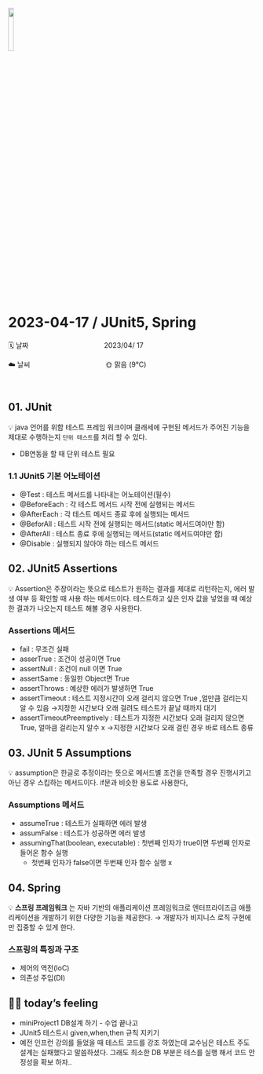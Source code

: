 <img src="https://noticon-static.tammolo.com/dgggcrkxq/image/upload/v1566778017/noticon/ytjm1rralodyhvuggrpu.png" height="15%" width="15%"> <br/>

# 2023-04-17 / JUnit5, Spring

🗓️ 날짜           2023/04/ 17

☁️ 날씨           🌞 맑음  (9°C)

</br>

## 01. JUnit

💡 java 언어를 위함 테스트 프레임 워크이며 클래세에 구현된 메서드가 주어진 기능을 제대로 수행하는지 `단위 테스트`를 처리 할 수 있다.

- DB연동을 할 때 단위 테스트 필요

### 1.1 JUnit5 기본 어노테이션

- @Test : 테스트 메서드를 나타내는 어노테이션(필수)
- @BeforeEach : 각 테스트 메서드 시작 전에 실행되는 메서드
- @AfterEach : 각 테스트 메서드 종료 후에 실행되는 메서드
- @BeforAll : 테스트 시작 전에 실행되는 메서드(static 메서드여야만 함)
- @AfterAll : 테스트 종료 후에 실행되는 메서드(static 메서드여야만 함)
- @Disable :  실행되지 않아야 하는 테스트 메서드

## 02. JUnit5 Assertions

💡 Assertion은 주장이라는 뜻으로 테스트가 원하는 결과를 제대로 리턴하는지, 에러 발생 여부 등 확인할 때 사용 하는 메서드이다. 테스트하고 싶은 인자 값을 넣었을 때 예상한 결과가 나오는지 테스트 해볼 경우 사용한다.

### Assertions 메서드

- fail : 무조건 실패
- asserTrue : 조건이 성공이면  True
- assertNull : 조건이 null 이면 True
- assertSame : 동일한 Object면 True
- assertThrows : 예상한 에러가 발생하면 True
- assertTimeout : 테스트 지정시간이 오래 걸리지 않으면 True ,얼만큼 걸리는지 알 수 있음 →지정한 시간보다 오래 걸려도 테스트가 끝날 때까지 대기
- assertTimeoutPreemptively : 테스트가 지정한 시간보다 오래 걸리지 않으면 True, 얼마큼 걸리는지 알수 x →지정한 시간보다 오래 걸린 경우 바로 테스트 종류

## 03. JUnit 5 Assumptions

💡 assumption은 한글로 추정이라는 뜻으로 메서드별 조건을 만족할 경우 진행시키고 아닌 경우 스킵하는 메서드이다. if문과 비슷한 용도로 사용한다,

### Assumptions 메서드

- assumeTrue : 테스트가 실패하면 에러 발생
- assumFalse : 테스트가 성공하면 에러 발생
- assumingThat(boolean, executable) : 첫번째 인자가 true이면 두번째 인자로 들어온 함수 실행
    - 첫번째 인자가 false이면 두번째 인자 함수 실행 x

## 04. Spring

💡 **스프링 프레임워크** 는 자바 기반의 애플리케이션 프레임워크로 엔터프라이즈급 애플리케이션을 개발하기 위한 다양한 기능을 제공한다. → 개발자가 비지니스 로직 구현에만 집중할 수 있게 한다.

### 스프링의 특징과 구조

- 제어의 역전(IoC)
- 의존성 주입(DI)

## 🤷‍♀️ **today’s feeling**

- miniProject1 DB설계 하기 - 수업 끝나고
- JUnit5 테스트시 given,when,then 규칙 지키기
- 예전 인프런 강의를 들었을 때 테스트 코드를 강조 하였는데 교수님은 테스트 주도 설계는 실패했다고 말씀하셨다. 그래도 최소한 DB 부분은 테스를 실행 해서 코드 안정성을 확보 하자..

